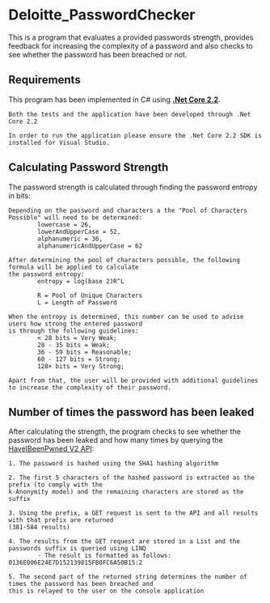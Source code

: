 # Deloitte_PasswordChecker
This is a program that evaluates a provided passwords strength, provides feedback for increasing the complexity of a password and also checks to see whether the password has been breached or not.

## Requirements

This program has been implemented in C# using  **[.Net Core 2.2](https://dotnet.microsoft.com/download)**.

```
Both the tests and the application have been developed through .Net Core 2.2

In order to run the application please ensure the .Net Core 2.2 SDK is installed for Visual Studio.
```

## Calculating Password Strength

The password strength is calculated through finding the password entropy in bits:
```
Depending on the password and characters a the "Pool of Characters Possible" will need to be determined:
        lowercase = 26,
        lowerAndUpperCase = 52,
        alphanumeric = 36,
        alphanumericAndUpperCase = 62
        
After determining the pool of characters possible, the following formula will be applied to calculate 
the password entropy:
        entropy = log(base 2)R^L
        
        R = Pool of Unique Characters
        L = Length of Password
        
When the entropy is determined, this number can be used to advise users how strong the entered password
is through the following guidelines:
        < 28 bits = Very Weak;
        28 - 35 bits = Weak;
        36 - 59 bits = Reasonable;
        60 - 127 bits = Strong;
        128+ bits = Very Strong;
        
Apart from that, the user will be provided with additional guidelines to increase the complexity of their password.
```

## Number of times the password has been leaked

After calculating the strength, the program checks to see whether the password has been leaked and how
many times by querying the [HaveIBeenPwned V2 API](https://haveibeenpwned.com/API/v2#PwnedPasswords):
```
1. The password is hashed using the SHA1 hashing algorithm

2. The first 5 characters of the hashed password is extracted as the prefix (to comply with the 
k-Anonymity model) and the remaining characters are stored as the suffix

3. Using the prefix, a GET request is sent to the API and all results with that prefix are returned 
(381-584 results)

4. The results from the GET request are stored in a List and the passwords suffix is queried using LINQ
        - The result is formatted as follows: 0136E006E24E7D152139815FB0FC6A50B15:2

5. The second part of the returned string determines the number of times the password has been breached and
this is relayed to the user on the console application
```
